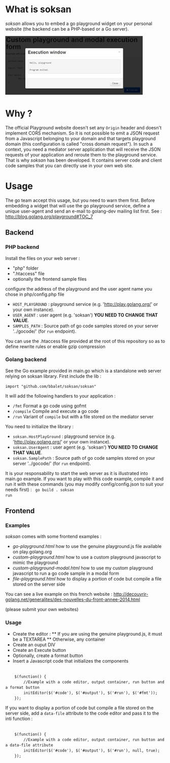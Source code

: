 # What is soksan
*soksan* allows you to embed a go playground widget on your personal website (the backend can be a PHP-based or a Go server).

![Custom playground widget on your website](/images/example.jpg "Custom playground widget on your website")

# Why ?

The official Playground website doesn't set any <code>Origin</code> header and doesn't implement CORS mechanism. So it is not possible to emit a JSON request from a Javascript belonging to your domain and that targets playground domain (this configuration is called "cross domain request"). In such a context, you need a mediator server application that will receive the JSON requests of your application and reroute them to the playground service. That is why *soksan* has been developed. It contains server code and client code samples that you can directly use in your own web site.

# Usage

The go team accept this usage, but you need to warn them first. Before embedding a widget that will use the go playground service, define a unique user-agent and send an e-mail to golang-dev mailing list first. See : http://blog.golang.org/playground#TOC_7

## Backend

### PHP backend

Install the files on your web server :
* "php" folder
* ".htaccess" file
* optionally the frontend sample files

configure the address of the playground and the user agent name you chose in php/config.php file
* <code>HOST_PLAYGROUND</code> : playground service (e.g. 'http://play.golang.org/' or your own instance).
* <code>USER_AGENT</code> : user agent (e.g. 'soksan') **YOU NEED TO CHANGE THAT VALUE**.
* <code>SAMPLES_PATH</code> : Source path of go code samples stored on your server '../gocode/' (for <code>run</code> endpoint).

You can use the .htaccess file provided at the root of this repository so as to define rewrite rules or enable gzip compression

### Golang backend

See the Go example provided in main.go which is a standalone web server relying on soksan library. First include the lib :

<code>import "github.com/bbalet/soksan/soksan"</code>

It will add the following handlers to your application :
* <code>/fmt</code> Format a go code using gofmt
* <code>/compile</code> Compile and execute a go code
* <code>/run</code> Variant of <code>compile</code> but with a file stored on the mediator server

You need to initialize the library :
* <code>soksan.HostPlayGround</code> : playground service (e.g. 'http://play.golang.org/' or your own instance).
* <code>soksan.UserAgent</code> : user agent (e.g. 'soksan') **YOU NEED TO CHANGE THAT VALUE**.
* <code>soksan.SamplePath</code> : Source path of go code samples stored on your server '../gocode/' (for <code>run</code> endpoint).

It is your responsability to start the web server as it is illustrated into main.go example. If you want to play with this code example, compile it and run it with these commands (you may modify config/config.json to suit your needs first) :
<code>
go build .
soksan run
</code>

## Frontend

### Examples

*soksan* comes with some frontend examples :

* *go-playground.html* how to use the genuine playground.js file available on play.golang.org
* *custom-playground.html* how to use a custom playground javascript to mimic the playground
* *custom-playground-modal.html* how to use my custom playground javascript to run a go code sample in a modal form
* *file-playground.html* how to display a portion of code but compile a file stored on the server side

You can see a live example on this french website :
http://decouvrir-golang.net/generalites/des-nouvelles-du-front-annee-2014.html

(please submit your own websites)

### Usage

* Create the editor :
** If you are using the genuine playground.js, it must be a TEXTAREA
** Otherwise, any container
* Create an ouput DIV
* Create an Execute button
* Optionally, create a format button
* Insert a Javascript code that initializes the components

<code>
	$(function() {
		//Example with a code editor, output container, run button and a format button
		initEditor($('#code'), $('#output'), $('#run'), $('#fmt'));
	});
</code>

If you want to display a portion of code but compile a file stored on the server side, add a <code>data-file</code> attribute to the code editor and pass it to the inti function :

<code>
	$(function() {
		//Example with a code editor, output container, run button and a data-file attribute
		initEditor($('#code'), $('#output'), $('#run'), null, true);
	});
</code>

